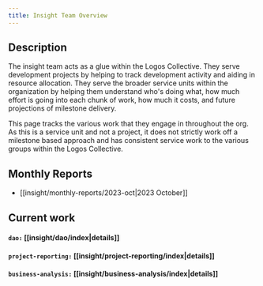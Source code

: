 ```yaml
---
title: Insight Team Overview
---
```

## Description
The insight team acts as a glue within the Logos Collective. They serve development projects by helping to track development activity and aiding in resource allocation. They serve the broader service units within the organization by helping them understand who's doing what, how much effort is going into each chunk of work, how much it costs, and future projections of milestone delivery. 

This page tracks the various work that they engage in throughout the org. As this is a service unit and not a project, it does not strictly work off a milestone based approach and has consistent service work to the various groups within the Logos Collective. 

## Monthly Reports
- [[insight/monthly-reports/2023-oct|2023 October]]

## Current work
#### `dao:` [[insight/dao/index|details]]

#### `project-reporting:` [[insight/project-reporting/index|details]]

#### `business-analysis:` [[insight/business-analysis/index|details]]
